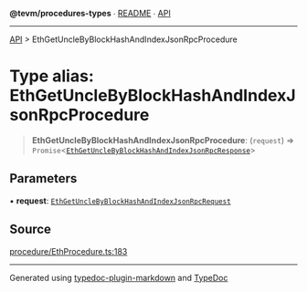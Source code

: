 **@tevm/procedures-types** ∙ [README](../README.md) ∙ [API](../API.md)

***

[API](../API.md) > EthGetUncleByBlockHashAndIndexJsonRpcProcedure

# Type alias: EthGetUncleByBlockHashAndIndexJsonRpcProcedure

> **EthGetUncleByBlockHashAndIndexJsonRpcProcedure**: (`request`) => `Promise`\<[`EthGetUncleByBlockHashAndIndexJsonRpcResponse`](EthGetUncleByBlockHashAndIndexJsonRpcResponse.md)\>

## Parameters

▪ **request**: [`EthGetUncleByBlockHashAndIndexJsonRpcRequest`](EthGetUncleByBlockHashAndIndexJsonRpcRequest.md)

## Source

[procedure/EthProcedure.ts:183](https://github.com/evmts/tevm-monorepo/blob/main/packages/procedures-types/src/procedure/EthProcedure.ts#L183)

***
Generated using [typedoc-plugin-markdown](https://www.npmjs.com/package/typedoc-plugin-markdown) and [TypeDoc](https://typedoc.org/)
